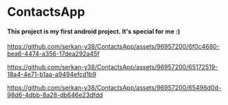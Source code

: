 # ContactsApp

#### This project is my first android project. It's special for me :)

https://github.com/serkan-y38/ContactsApp/assets/96957200/6f0c4680-bea6-4474-a356-17dea292a45f



https://github.com/serkan-y38/ContactsApp/assets/96957200/65172519-18a4-4e71-b1aa-a9494efcd1b9



https://github.com/serkan-y38/ContactsApp/assets/96957200/65498d0d-98d6-4dbb-8a28-db646e23dfdd
